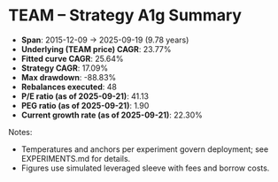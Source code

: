 # TEAM – Strategy A1g Summary

- **Span**: 2015-12-09 → 2025-09-19 (9.78 years)
- **Underlying (TEAM price) CAGR**: 23.77%
- **Fitted curve CAGR**: 25.64%
- **Strategy CAGR**: 17.09%
- **Max drawdown**: -88.83%
- **Rebalances executed**: 48
- **P/E ratio (as of 2025-09-21)**: 41.13
- **PEG ratio (as of 2025-09-21)**: 1.90
- **Current growth rate (as of 2025-09-21)**: 22.30%

Notes:

- Temperatures and anchors per experiment govern deployment; see EXPERIMENTS.md for details.
- Figures use simulated leveraged sleeve with fees and borrow costs.
